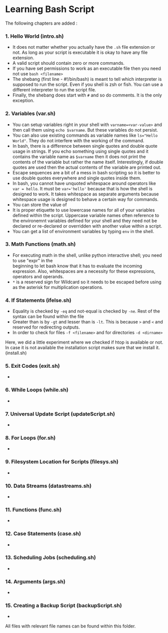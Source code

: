 # Learning Bash Script

The following chapters are added :

### 1. Hello World (intro.sh)
- It does not matter whether you actually have the `.sh` file extension or not. As long as your 
  script is executable it is okay to have any file extension.
- A valid script should contain zero or more commands.
- If you have set permissions to work as an executable file then you need not use `bash <filename>`
- The shebang (first line - #!/bin/bash) is meant to tell which interpreter is supposed to run 
  the script. Even if you shell is zsh or fish. You can use a different interpreter to run the 
  script file.
- Finally, the shebang does start with `#` and so do comments. It is the only exception.

### 2. Variables (var.sh)
- You can setup variables right in your shell with `varname=<var-value>` and then call them 
  using `echo $varname`. But these variables do not persist.
- You can also use existing commands as variable names like `ls="Hello World"`. They do not 
  interfere with the working of the command.
- In bash, there is a difference between single quotes and double quote usage in strings. If you 
  echo something using single quotes and it contains the variable name as `$varname` then it does 
  not print the contents of the variable but rather the name itself. Interestingly, if double 
  quotes are used then the actual contents of the variable are printed out.
- Escape sequences are a bit of a mess in bash scripting so it is better to use double quotes 
  everywhere and single quotes inside them.
- In bash, you cannot have unquoted whitespace around operators like `var = hello`. It must be 
  `var='hello'` because that is how the shell is designed to work. It takes whitespace as separate
  arguments because whitespace usage is designed to behave a certain way for commands.
- You can store the value of
- It is proper etiquette to use lowercase names for all of your variables defined within the script. 
  Uppercase variable names often reference to the environemnt variables defined for your shell 
  and they need not be declared or re-declared or overridden with another value within a script.
- You can get a list of environment variables by typing `env` in the shell.


### 3. Math Functions (math.sh)
- For executing math in the shell, unlike python interactive shell; you need to use "expr" in the  
beginning to let bash know that it has to evaluate the incoming expression. Also, whitespaces are 
a necessity for these expressions, operators and operands.
- `*` is a reserved sign for Wildcard so it needs to be escaped before using as the asterisk for 
  multiplication operations.

### 4. If Statements (ifelse.sh)
- Equality is checked by `-eq` and not-equal is checked by `-ne`. Rest of the syntax can be found within the file
- Greater than is by `-gt` and lesser than is `-lt`. This is because `>` and `<` and reserved for redirecting outputs.
- In order to check for files `-f <filename>` and for directories `-d <dirname>`

Here, we did a little experiment where we checked if htop is available or not. In case it is not 
available the installation script makes sure that we install it. (install.sh)


### 5. Exit Codes (exit.sh)
- 

### 6. While Loops (while.sh)
- 

### 7. Universal Update Script (updateScript.sh)
- 

### 8. For Loops (for.sh)
- 

### 9. Filesystem Location for Scripts (filesys.sh)
- 

### 10. Data Streams (datastreams.sh)
- 

### 11. Functions (func.sh)
- 

### 12. Case Statements (case.sh)
- 

### 13. Scheduling Jobs (scheduling.sh)
- 

### 14. Arguments (args.sh)
- 

### 15. Creating a Backup Script (backupScript.sh)
- 


All files with relevant file names can be found within this folder.
